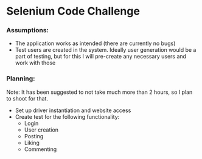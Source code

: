 # Selenium Code Challenge

### Assumptions:
- The application works as intended (there are currently no bugs)
- Test users are created in the system. Ideally user generation would be a part of testing, but for this I will pre-create any necessary users and work with those

### Planning:

Note: It has been suggested to not take much more than 2 hours, so I plan to shoot for that.

- Set up driver instantiation and website access
- Create test for the following functionality:
  - Login
  - User creation
  - Posting
  - Liking
  - Commenting